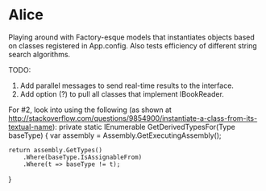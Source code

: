 # Alice
Playing around with Factory-esque models that instantiates objects based on classes registered in App.config. Also tests efficiency of different string search algorithms.
 
TODO:
1. Add parallel messages to send real-time results to the interface.
2. Add option (?) to pull all classes that implement IBookReader.

For #2, look into using the following (as shown at http://stackoverflow.com/questions/9854900/instantiate-a-class-from-its-textual-name):
private static IEnumerable<Type> GetDerivedTypesFor(Type baseType)
{
    var assembly = Assembly.GetExecutingAssembly();

    return assembly.GetTypes()
        .Where(baseType.IsAssignableFrom)
        .Where(t => baseType != t);
}
